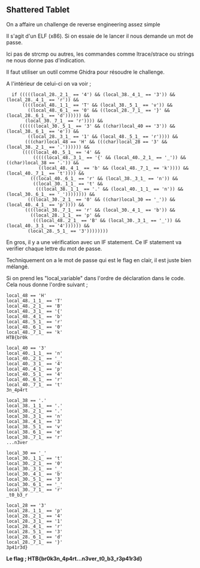 ## Shattered Tablet

On a affaire un challenge de reverse engineering assez simple

Il s'agit d'un ELF (x86). Si on essaie de le lancer il nous demande un mot de passe. 

Ici pas de strcmp ou autres, les commandes comme ltrace/strace ou strings ne nous donne pas d'indication. 

Il faut utiliser un outil comme Ghidra pour résoudre le challenge. 

A l'intérieur de celui-ci on va voir ; 

````
  if (((((local_28._2_1_ == '4') && (local_38._4_1_ == '3')) && (local_28._4_1_ == 'r')) &&
      ((((local_48._1_1_ == 'T' && (local_38._5_1_ == 'v')) &&
        ((local_48._6_1_ == '0' && ((local_28._7_1_ == '}' && (local_28._6_1_ == 'd')))))) &&
       (local_30._7_1_ == 'r')))) &&
     ((((((local_30._5_1_ == '3' && ((char)local_40 == '3')) && (local_38._6_1_ == 'e')) &&
        ((local_28._3_1_ == '1' && (local_48._5_1_ == 'r')))) &&
       (((char)local_48 == 'H' && (((char)local_28 == '3' && (local_38._2_1_ == '.')))))) &&
      (((((local_40._5_1_ == '4' &&
          (((((local_48._3_1_ == '{' && (local_40._2_1_ == '_')) && ((char)local_38 == '.')) &&
            ((local_48._4_1_ == 'b' && (local_48._7_1_ == 'k')))) && (local_40._7_1_ == 't')))) &&
         (((local_40._6_1_ == 'r' && (local_38._3_1_ == 'n')) &&
          ((local_30._1_1_ == 't' &&
           (((local_38._1_1_ == '.' && (local_40._1_1_ == 'n')) && (local_30._6_1_ == '_')))))))) &&
        (((local_30._2_1_ == '0' && ((char)local_30 == '_')) && (local_40._4_1_ == 'p')))) &&
       ((((local_38._7_1_ == 'r' && (local_30._4_1_ == 'b')) &&
         ((local_28._1_1_ == 'p' &&
          (((local_48._2_1_ == 'B' && (local_30._3_1_ == '_')) && (local_40._3_1_ == '4')))))) &&
        (local_28._5_1_ == '3'))))))))
````

En gros, il y a une vérification avec un IF statement. Ce IF statement va verifier chaque lettre du mot de passe.

Techniquement on a le mot de passe qui est le flag en clair, il est juste bien mélangé. 

Si on prend les "local_variable" dans l'ordre de déclaration dans le code. Cela nous donne l'ordre suivant ; 

````
local_48 == 'H' 
local_48._1_1_ == 'T'
local_48._2_1_ == 'B'
local_48._3_1_ == '{' 
local_48._4_1_ == 'b' 
local_48._5_1_ == 'r'
local_48._6_1_ == '0'
local_48._7_1_ == 'k'
HTB{br0k

local_40 == '3'
local_40._1_1_ == 'n' 
local_40._2_1_ == '_'
local_40._3_1_ == '4'
local_40._4_1_ == 'p'
local_40._5_1_ == '4'
local_40._6_1_ == 'r'
local_40._7_1_ == 't'
3n_4p4rt

local_38 == '.'
local_38._1_1_ == '.' 
local_38._2_1_ == '.'
local_38._3_1_ == 'n'
local_38._4_1_ == '3'
local_38._5_1_ == 'v'
local_38._6_1_ == 'e'
local_38._7_1_ == 'r'
...n3ver

local_30 == '_'
local_30._1_1_ == 't'
local_30._2_1_ == '0' 
local_30._3_1_ == '_'
local_30._4_1_ == 'b'
local_30._5_1_ == '3'
local_30._6_1_ == '_'
local_30._7_1_ == 'r'
_t0_b3_r

local_28 == '3'
local_28._1_1_ == 'p'
local_28._2_1_ == '4'
local_28._3_1_ == '1'
local_28._4_1_ == 'r'
local_28._5_1_ == '3'
local_28._6_1_ == 'd'
local_28._7_1_ == '}'
3p41r3d}
````

**Le flag ; HTB{br0k3n_4p4rt...n3ver_t0_b3_r3p41r3d}**
